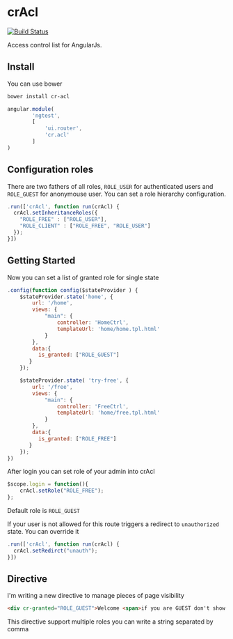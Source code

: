 # crAcl
[![Build Status](https://travis-ci.org/ngutils/cr-acl.svg?branch=master)](https://travis-ci.org/ngutils/cr-acl)

Access control list for AngularJs.

## Install

You can use bower
```bash
bower install cr-acl
```

```javascript
angular.module(
        'ngtest',
        [
            'ui.router',
            'cr.acl'
        ]
)
```

## Configuration roles

There are two fathers of all roles, `ROLE_USER` for authenticated users and `ROLE_GUEST` for anonymouse user.
You can set a role hierarchy configuration.

```javascript
.run(['crAcl', function run(crAcl) {
  crAcl.setInheritanceRoles({
    "ROLE_FREE" : ["ROLE_USER"],
    "ROLE_CLIENT" : ["ROLE_FREE", "ROLE_USER"]
  });
}])
```

## Getting Started

Now you can set a list of granted role for single state
```javascript
.config(function config($stateProvider ) {
    $stateProvider.state('home', {
        url: '/home',
        views: {
            "main": {
                controller: 'HomeCtrl',
                templateUrl: 'home/home.tpl.html'
            }
        },
        data:{
          is_granted: ["ROLE_GUEST"]
       }
    });

    $stateProvider.state( 'try-free', {
        url: '/free',
        views: {
            "main": {
                controller: 'FreeCtrl',
                templateUrl: 'home/free.tpl.html'
            }
        },
        data:{
          is_granted: ["ROLE_FREE"]
       }
    });
})
```

After login you can set role of your admin into crAcl

```javascript
$scope.login = function(){
    crAcl.setRole("ROLE_FREE");
};
```

Default role is `ROLE_GUEST`

If your user is not allowed for this route triggers a redirect to `unauthorized` state.
You can override it

```javascript
.run(['crAcl', function run(crAcl) {
  crAcl.setRedirct("unauth");
}])
```

## Directive

I'm writing a new directive to manage pieces of page visibility

```html
<div cr-granted="ROLE_GUEST">Welcome <span>if you are GUEST don't show this stuff</span></div>
```

This directive support multiple roles you can write a string separated by comma
